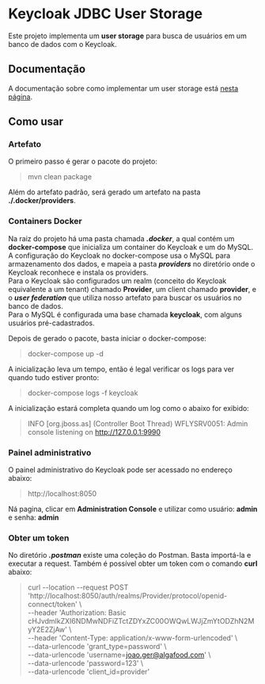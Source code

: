 # Keycloak JDBC User Storage

Este projeto implementa um __user storage__ para busca de usuários em um banco de dados com o Keycloak.

## Documentação

A documentação sobre como implementar um user storage está [nesta página](https://www.keycloak.org/docs/latest/server_development/#_user-storage-spi).

## Como usar

### Artefato

O primeiro passo é gerar o pacote do projeto:

> mvn clean package

Além do artefato padrão, será gerado um artefato na pasta __./.docker/providers__.

### Containers Docker

Na raiz do projeto há uma pasta chamada __*.docker*__, a qual contém um __docker-compose__ que inicializa um container do Keycloak e um do MySQL.  
A configuração do Keycloak no docker-compose usa o MySQL para armazenamento dos dados, e mapeia a pasta __*providers*__ no diretório onde o Keycloak reconhece e instala os providers.  
Para o Keycloak são configurados um realm (conceito do Keycloak equivalente a um tenant) chamado __Provider__, um client chamado __provider__, e o __*user federation*__ que utiliza nosso artefato para buscar os usuários no banco de dados.  
Para o MySQL é configurada uma base chamada __keycloak__, com alguns usuários pré-cadastrados.

Depois de gerado o pacote, basta iniciar o docker-compose:

> docker-compose up -d

A inicialização leva um tempo, então é legal verificar os logs para ver quando tudo estiver pronto:

> docker-compose logs -f keycloak

A inicialização estará completa quando um log como o abaixo for exibido:

> INFO  [org.jboss.as] (Controller Boot Thread) WFLYSRV0051: Admin console listening on http://127.0.0.1:9990

### Painel administrativo

O painel administrativo do Keycloak pode ser acessado no endereço abaixo:

> http://localhost:8050

Ná pagina, clicar em __Administration Console__ e utilizar como usuário: __admin__ e senha: __admin__

### Obter um token

No diretório __*.postman*__ existe uma coleção do Postman. Basta importá-la e executar a request. Também é possível obter um token com o comando __curl__ abaixo:

> curl --location --request POST 'http://localhost:8050/auth/realms/Provider/protocol/openid-connect/token' \\ \
> --header 'Authorization: Basic cHJvdmlkZXI6NDMwNDFiZTctZDYxZC00OWQwLWJjZmYtODZhN2MyY2E2ZjAw' \\ \
> --header 'Content-Type: application/x-www-form-urlencoded' \\ \
> --data-urlencode 'grant_type=password' \\ \
> --data-urlencode 'username=joao.ger@algafood.com' \\ \
> --data-urlencode 'password=123' \\ \
> --data-urlencode 'client_id=provider'